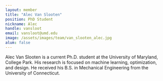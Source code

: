 ```yaml
---
layout: member
title: "Alec Van Slooten"
position: PhD Student
nickname: Alec
handle: vansloot
email: vansloot@umd.edu
image: /assets/images/team/van_slooten_alec.jpg
alum: false
---
```

Alec Van Slooten is a current Ph.D. student at the University of Maryland, College Park. His research is focused on machine learning, optimization, and design.  He received his B.S. in Mechanical Engineering from the University of Connecticut.